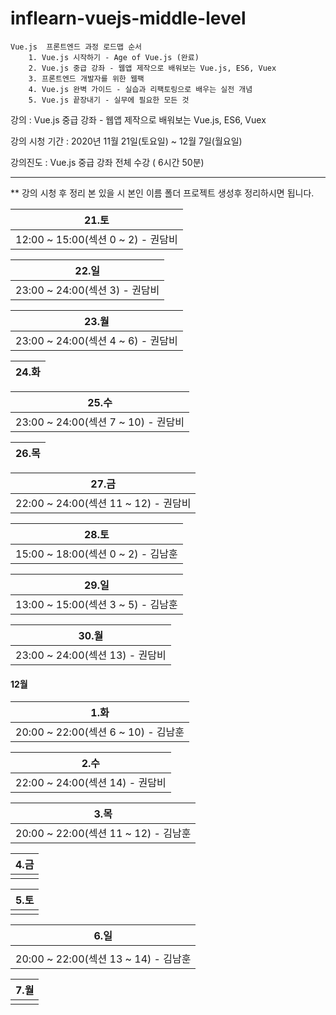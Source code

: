 # inflearn-vuejs-middle-level

```
Vue.js  프론트엔드 과정 로드맵 순서
    1. Vue.js 시작하기 - Age of Vue.js (완료)
    2. Vue.js 중급 강좌 - 웹앱 제작으로 배워보는 Vue.js, ES6, Vuex
    3. 프론트엔드 개발자를 위한 웹팩
    4. Vue.js 완벽 가이드 - 실습과 리팩토링으로 배우는 실전 개념
    5. Vue.js 끝장내기 - 실무에 필요한 모든 것 
```

강의 : Vue.js 중급 강좌 - 웹앱 제작으로 배워보는 Vue.js, ES6, Vuex

강의 시청 기간 : 2020년 11월 21일(토요일) ~ 12월 7일(월요일)

강의진도 :  Vue.js 중급 강좌 전체 수강 ( 6시간 50분)

---

** 강의 시청 후 정리 본 있을 시 본인 이름 폴더 프로젝트 생성후 정리하시면 됩니다.

| 21.토 |
| ---  |  
| 12:00 ~ 15:00(섹션 0 ~ 2) - 권담비 |

| 22.일 |
| ---   | 
| 23:00 ~ 24:00(섹션 3) - 권담비 |


| 23.월 |
| ---  | 
| 23:00 ~ 24:00(섹션 4 ~ 6) - 권담비 |

| 24.화 |
| ---  | 

| 25.수 |
| ---  | 
| 23:00 ~ 24:00(섹션 7 ~ 10) - 권담비 |

| 26.목 |
| ---  | 

| 27.금|
| --- | 
| 22:00 ~ 24:00(섹션 11 ~ 12) - 권담비 |

| 28.토|
| --- | 
| 15:00 ~ 18:00(섹션 0 ~ 2) - 김남훈 |

| 29.일|
| --- | 
| 13:00 ~ 15:00(섹션 3 ~ 5) - 김남훈 |

| 30.월| 
| --- | 
| 23:00 ~ 24:00(섹션 13) - 권담비 |

#### 12월 

| 1.화|
| --- | 
| 20:00 ~ 22:00(섹션 6 ~ 10) - 김남훈 |

| 2.수|
| --- | 
| 22:00 ~ 24:00(섹션 14) - 권담비 |

| 3.목|
| --- | 
| 20:00 ~ 22:00(섹션 11 ~ 12) - 김남훈 |

| 4.금|
| --- | 
|     | 

| 5.토|
| --- | 
|     | 

| 6.일|
| --- | 
|     | 
| 20:00 ~ 22:00(섹션 13 ~ 14) - 김남훈 |

| 7.월|
| --- | 
|     | 
